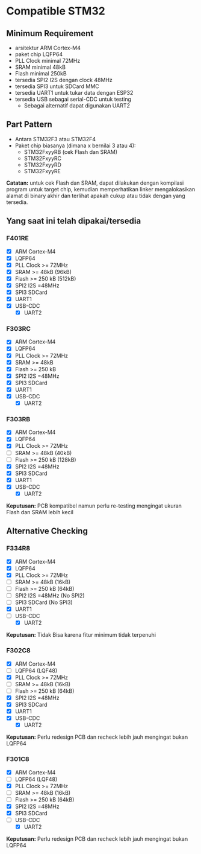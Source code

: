 # Compatible STM32

## Minimum Requirement
- arsitektur ARM Cortex-M4
- paket chip LQFP64
- PLL Clock minimal 72MHz
- SRAM minimal 48kB
- Flash minimal 250kB
- tersedia SPI2 I2S dengan clock 48MHz
- tersedia SPI3 untuk SDCard MMC
- tersedia UART1 untuk tukar data dengan ESP32
- tersedia USB sebagai serial-CDC untuk testing
    + Sebagai alternatif dapat digunakan UART2

## Part Pattern
- Antara STM32F3 atau STM32F4
- Paket chip biasanya (dimana x bernilai 3 atau 4):
    + STM32FxyyRB (cek Flash dan SRAM)
    + STM32FxyyRC
    + STM32FxyyRD
    + STM32FxyyRE

**Catatan:** untuk cek Flash dan SRAM, dapat dilakukan dengan kompilasi program untuk target chip, kemudian memperhatikan linker mengalokasikan alamat di binary akhir dan terlihat apakah cukup atau tidak dengan yang tersedia.

## Yang saat ini telah dipakai/tersedia

### F401RE
- [x] ARM Cortex-M4
- [x] LQFP64
- [x] PLL Clock >= 72MHz
- [x] SRAM >= 48kB (96kB)
- [x] Flash >= 250 kB (512kB)
- [x] SPI2 I2S =48MHz
- [x] SPI3 SDCard
- [x] UART1
- [x] USB-CDC
    + [x] UART2

### F303RC
- [x] ARM Cortex-M4
- [x] LQFP64
- [x] PLL Clock >= 72MHz
- [x] SRAM >= 48kB
- [x] Flash >= 250 kB
- [x] SPI2 I2S =48MHz
- [x] SPI3 SDCard
- [x] UART1
- [x] USB-CDC
    + [x] UART2

### F303RB

- [x] ARM Cortex-M4
- [x] LQFP64
- [x] PLL Clock >= 72MHz
- [ ] SRAM >= 48kB (40kB)
- [ ] Flash >= 250 kB (128kB)
- [x] SPI2 I2S =48MHz
- [x] SPI3 SDCard
- [x] UART1
- [x] USB-CDC
    - [x] UART2

**Keputusan:** PCB kompatibel namun perlu re-testing mengingat ukuran Flash dan SRAM lebih kecil

## Alternative Checking

### F334R8
- [x] ARM Cortex-M4
- [x] LQFP64
- [x] PLL Clock >= 72MHz
- [ ] SRAM >= 48kB (16kB)
- [ ] Flash >= 250 kB (64kB)
- [ ] SPI2 I2S =48MHz (No SPI2)
- [ ] SPI3 SDCard (No SPI3)
- [x] UART1
- [ ] USB-CDC
    - [x] UART2

**Keputusan:** Tidak Bisa karena fitur minimum tidak terpenuhi

### F302C8

- [x] ARM Cortex-M4
- [ ] LQFP64 (LQF48)
- [x] PLL Clock >= 72MHz
- [ ] SRAM >= 48kB (16kB)
- [ ] Flash >= 250 kB (64kB)
- [x] SPI2 I2S =48MHz
- [x] SPI3 SDCard
- [x] UART1
- [x] USB-CDC
    - [x] UART2

**Keputusan:** Perlu redesign PCB dan recheck lebih jauh mengingat bukan LQFP64

### F301C8

- [x] ARM Cortex-M4
- [ ] LQFP64 (LQF48)
- [x] PLL Clock >= 72MHz
- [ ] SRAM >= 48kB (16kB)
- [ ] Flash >= 250 kB (64kB)
- [x] SPI2 I2S =48MHz
- [x] SPI3 SDCard
- [ ] USB-CDC
    - [x] UART2

**Keputusan:** Perlu redesign PCB dan recheck lebih jauh mengingat bukan LQFP64
